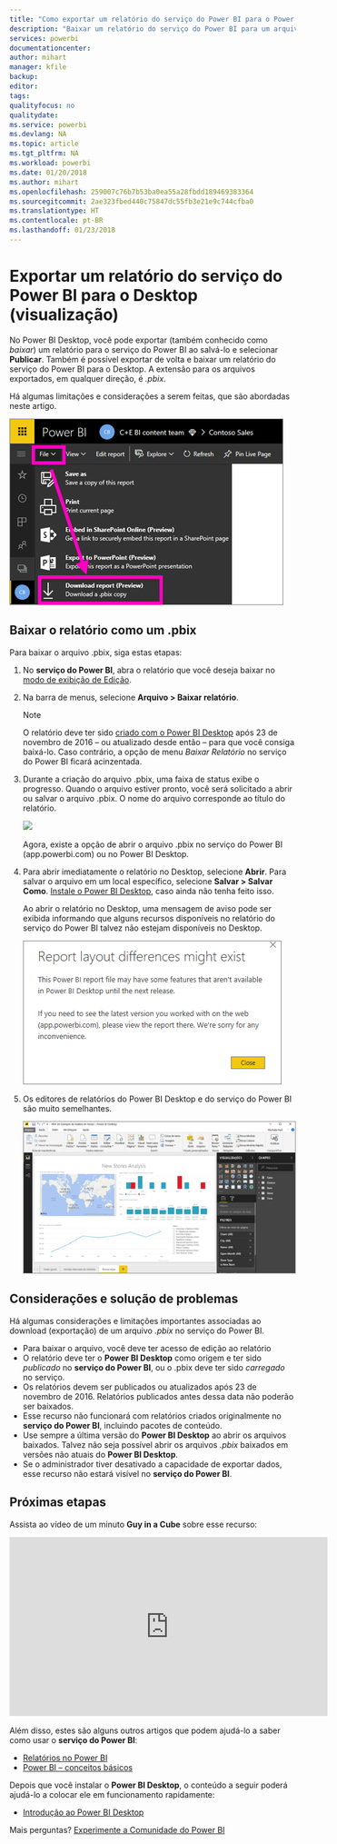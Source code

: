 ```yaml
---
title: "Como exportar um relatório do serviço do Power BI para o Power BI Desktop (versão prévia)"
description: "Baixar um relatório do serviço do Power BI para um arquivo do Power BI Desktop"
services: powerbi
documentationcenter: 
author: mihart
manager: kfile
backup: 
editor: 
tags: 
qualityfocus: no
qualitydate: 
ms.service: powerbi
ms.devlang: NA
ms.topic: article
ms.tgt_pltfrm: NA
ms.workload: powerbi
ms.date: 01/20/2018
ms.author: mihart
ms.openlocfilehash: 259007c76b7b53ba0ea55a28fbdd189469383364
ms.sourcegitcommit: 2ae323fbed440c75847dc55fb3e21e9c744cfba0
ms.translationtype: HT
ms.contentlocale: pt-BR
ms.lasthandoff: 01/23/2018
---
```

# <a name="export-a-report-from-power-bi-service-to-desktop-preview"></a>Exportar um relatório do serviço do Power BI para o Desktop (visualização)
No Power BI Desktop, você pode exportar (também conhecido como *baixar*) um relatório para o serviço do Power BI ao salvá-lo e selecionar **Publicar**. Também é possível exportar de volta e baixar um relatório do serviço do Power BI para o Desktop. A extensão para os arquivos exportados, em qualquer direção, é *.pbix*.

Há algumas limitações e considerações a serem feitas, que são abordadas neste artigo.

![](media/service-export-to-pbix/power-bi-file-export.png)

## <a name="download-the-report-as-a-pbix"></a>Baixar o relatório como um .pbix
Para baixar o arquivo .pbix, siga estas etapas:

1. No **serviço do Power BI**, abra o relatório que você deseja baixar no [modo de exibição de Edição](service-reading-view-and-editing-view.md).
2. Na barra de menus, selecione **Arquivo > Baixar relatório**.
   
   > [!NOTE]
   > O relatório deve ter sido [criado com o Power BI Desktop](guided-learning/publishingandsharing.yml#step-2) após 23 de novembro de 2016 – ou atualizado desde então – para que você consiga baixá-lo. Caso contrário, a opção de menu *Baixar Relatório* no serviço do Power BI ficará acinzentada.
   > 
   > 
3. Durante a criação do arquivo .pbix, uma faixa de status exibe o progresso. Quando o arquivo estiver pronto, você será solicitado a abrir ou salvar o arquivo .pbix. O nome do arquivo corresponde ao título do relatório.
   
    ![](media/service-export-to-pbix/power-bi-save-pbix.png)
   
    Agora, existe a opção de abrir o arquivo .pbix no serviço do Power BI (app.powerbi.com) ou no Power BI Desktop.     
4. Para abrir imediatamente o relatório no Desktop, selecione **Abrir**. Para salvar o arquivo em um local específico, selecione **Salvar > Salvar Como**. [Instale o Power BI Desktop](desktop-get-the-desktop.md), caso ainda não tenha feito isso.
   
    Ao abrir o relatório no Desktop, uma mensagem de aviso pode ser exibida informando que alguns recursos disponíveis no relatório do serviço do Power BI talvez não estejam disponíveis no Desktop.
   
    ![](media/service-export-to-pbix/power-bi-export-to-pbix_2.png)

5. Os editores de relatórios do Power BI Desktop e do serviço do Power BI são muito semelhantes.  
   
    ![](media/service-export-to-pbix/power-bi-desktop.png)

## <a name="considerations-and-troubleshooting"></a>Considerações e solução de problemas
Há algumas considerações e limitações importantes associadas ao download (exportação) de um arquivo *.pbix* no serviço do Power BI.

* Para baixar o arquivo, você deve ter acesso de edição ao relatório
* O relatório deve ter o **Power BI Desktop** como origem e ter sido *publicado* no **serviço do Power BI**, ou o .pbix deve ter sido *carregado* no serviço.
* Os relatórios devem ser publicados ou atualizados após 23 de novembro de 2016. Relatórios publicados antes dessa data não poderão ser baixados.
* Esse recurso não funcionará com relatórios criados originalmente no **serviço do Power BI**, incluindo pacotes de conteúdo.
* Use sempre a última versão do **Power BI Desktop** ao abrir os arquivos baixados. Talvez não seja possível abrir os arquivos *.pbix* baixados em versões não atuais do **Power BI Desktop**.
* Se o administrador tiver desativado a capacidade de exportar dados, esse recurso não estará visível no **serviço do Power BI**.

## <a name="next-steps"></a>Próximas etapas
Assista ao vídeo de um minuto **Guy in a Cube** sobre esse recurso:

<iframe width="560" height="315" src="https://www.youtube.com/embed/ymWqU5jiUl0" frameborder="0" allowfullscreen></iframe>

Além disso, estes são alguns outros artigos que podem ajudá-lo a saber como usar o **serviço do Power BI**:

* [Relatórios no Power BI](service-reports.md)
* [Power BI – conceitos básicos](service-basic-concepts.md)

Depois que você instalar o **Power BI Desktop**, o conteúdo a seguir poderá ajudá-lo a colocar ele em funcionamento rapidamente:

* [Introdução ao Power BI Desktop](desktop-getting-started.md)

Mais perguntas? [Experimente a Comunidade do Power BI](http://community.powerbi.com/)   

